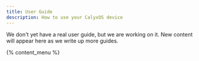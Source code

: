 ```yaml
---
title: User Guide
description: How to use your CalyxOS device
---
```


We don't yet have a real user guide, but we are working on it. New content will appear here as we write up more guides.

{% content_menu %}